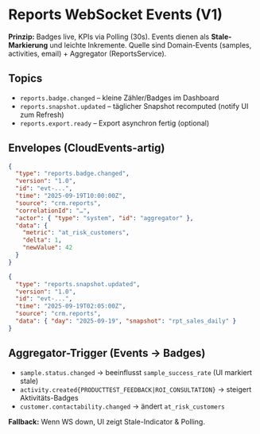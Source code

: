 # Reports WebSocket Events (V1)

**Prinzip:** Badges live, KPIs via Polling (30s). Events dienen als **Stale-Markierung** und leichte Inkremente.
Quelle sind Domain-Events (samples, activities, email) + Aggregator (ReportsService).

## Topics
- `reports.badge.changed` – kleine Zähler/Badges im Dashboard
- `reports.snapshot.updated` – täglicher Snapshot recomputed (notify UI zum Refresh)
- `reports.export.ready` – Export asynchron fertig (optional)

## Envelopes (CloudEvents-artig)
```json
{
  "type": "reports.badge.changed",
  "version": "1.0",
  "id": "evt-...",
  "time": "2025-09-19T10:00:00Z",
  "source": "crm.reports",
  "correlationId": "…",
  "actor": { "type": "system", "id": "aggregator" },
  "data": {
    "metric": "at_risk_customers",
    "delta": 1,
    "newValue": 42
  }
}
```
```json
{
  "type": "reports.snapshot.updated",
  "version": "1.0",
  "id": "evt-...",
  "time": "2025-09-19T02:05:00Z",
  "source": "crm.reports",
  "data": { "day": "2025-09-19", "snapshot": "rpt_sales_daily" }
}
```

## Aggregator-Trigger (Events → Badges)
- `sample.status.changed` → beeinflusst `sample_success_rate` (UI markiert stale)
- `activity.created{PRODUCTTEST_FEEDBACK|ROI_CONSULTATION}` → steigert Aktivitäts-Badges
- `customer.contactability.changed` → ändert `at_risk_customers`

**Fallback:** Wenn WS down, UI zeigt Stale-Indicator & Polling.
